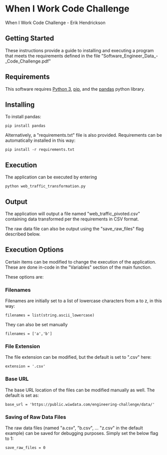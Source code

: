 # When I Work Code Challenge

When I Work Code Challenge - Erik Hendrickson

## Getting Started

These instructions provide a guide to installing and executing a program that meets the requirements defined in the file "Software_Engineer_Data_-_Code_Challenge.pdf"

## Requirements

This software requires [Python 3](https://www.python.org/), [pip](https://pypi.org/project/pip/), and the [pandas](https://pandas.pydata.org/) python library.
## Installing

To install pandas:
```
pip install pandas
```

Alternatively, a "requirements.txt" file is also provided. Requirements can be automatically installed in this way:
```
pip install -r requirements.txt
```
## Execution
The application can be executed by entering

```
python web_traffic_transformation.py
```
## Output
The application will output a file named "web_traffic_pivoted.csv" containing data transformed per the requirements in CSV format.

The raw data file can also be output using the "save_raw_files" flag described below.

## Execution Options

Certain items can be modified to change the execution of the application. These are done in-code in the "Variables" section of the main function.

These options are:

### Filenames
Filenames are initially set to a list of lowercase characters from a to z, in this way:
```
filenames = list(string.ascii_lowercase)
```
They can also be set manually
```
filenames = ['a','b']
```

### File Extension
The file extension can be modified, but the default is set to ".csv" here:
```
extension = '.csv'
```

### Base URL
The base URL location of the files can be modified manually as well. The default is set as:
```
base_url = 'https://public.wiwdata.com/engineering-challenge/data/'
```

### Saving of Raw Data Files
The raw data files (named "a.csv", "b.csv", ... "z.csv" in the default example) can be saved for debugging purposes. Simply set the below flag to 1:
```
save_raw_files = 0
```